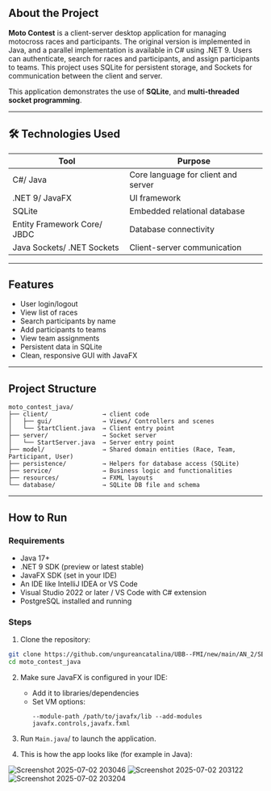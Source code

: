 ## About the Project


**Moto Contest** is a client-server desktop application for managing motocross races and participants. The original version is implemented in Java, and a parallel implementation is available in C# using .NET 9. 
Users can authenticate, search for races and participants, and assign participants to teams. This project uses SQLite for persistent storage, and Sockets for communication between the client and server.

This application demonstrates the use of **SQLite**, and **multi-threaded socket programming**.

---

## 🛠 Technologies Used

| Tool                           | Purpose                                   |
|--------------------------------|-------------------------------------------|
| C#/ Java                       | Core language for client and server       |
| .NET 9/ JavaFX                 | UI framework                              |
| SQLite                         | Embedded relational database              |
| Entity Framework Core/ JBDC    | Database connectivity                     |
| Java Sockets/ .NET Sockets     | Client-server communication               |

---

## Features

- User login/logout
- View list of races
- Search participants by name
- Add participants to teams
- View team assignments
- Persistent data in SQLite
- Clean, responsive GUI with JavaFX
  
---

## Project Structure

```
moto_contest_java/
├── client/               → client code
│   ├── gui/              → Views/ Controllers and scenes
│   └── StartClient.java  → Client entry point
├── server/               → Socket server
│   └── StartServer.java  → Server entry point
├── model/                → Shared domain entities (Race, Team, Participant, User)
├── persistence/          → Helpers for database access (SQLite)
├── service/              → Business logic and functionalities
├── resources/            → FXML layouts
└── database/             → SQLite DB file and schema
```

---

## How to Run

### Requirements

- Java 17+
- .NET 9 SDK (preview or latest stable)
- JavaFX SDK (set in your IDE)
- An IDE like IntelliJ IDEA or VS Code
- Visual Studio 2022 or later / VS Code with C# extension
- PostgreSQL installed and running

### Steps

1. Clone the repository:
```bash
git clone https://github.com/ungureancatalina/UBB--FMI/new/main/AN_2/SEM_2/MPP
cd moto_contest_java
```

2. Make sure JavaFX is configured in your IDE:
   - Add it to libraries/dependencies
   - Set VM options:
     ```
     --module-path /path/to/javafx/lib --add-modules javafx.controls,javafx.fxml
     ```

3. Run `Main.java`/ to launch the application.
4. This is how the app looks like (for example in Java):



![Screenshot 2025-07-02 203046](https://github.com/user-attachments/assets/573c0a5b-cdc4-46f1-832f-ed46adb2222b)
![Screenshot 2025-07-02 203122](https://github.com/user-attachments/assets/47bf49db-4682-448a-9368-1252b02cbc83)
![Screenshot 2025-07-02 203204](https://github.com/user-attachments/assets/5096859c-6280-4ee2-a32d-8d976fe88e06)

